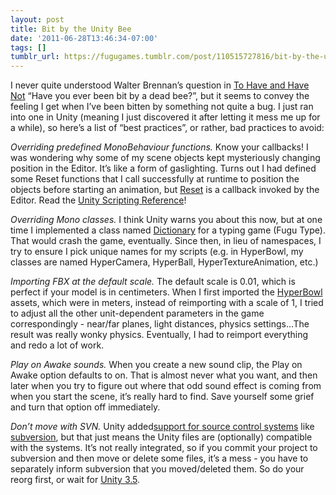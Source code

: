 ```yaml
---
layout: post
title: Bit by the Unity Bee
date: '2011-06-28T13:46:34-07:00'
tags: []
tumblr_url: https://fugugames.tumblr.com/post/110515727816/bit-by-the-unity-bee
---
```

I never quite understood Walter Brennan’s question in [To Have and Have Not](http://en.wikipedia.org/wiki/To_Have_and_Have_Not_(film)) “Have you ever been bit by a dead bee?”, but it seems to convey the feeling I get when I’ve been bitten by something not quite a bug. I just ran into one in Unity (meaning I just discovered it after letting it mess me up for a while), so here’s a list of “best practices”, or rather, bad practices to avoid:

_Overriding predefined MonoBehaviour functions._ Know your callbacks! I was wondering why some of my scene objects kept mysteriously changing position in the Editor. It’s like a form of gaslighting. Turns out I had defined some Reset functions that I call successfully at runtime to position the objects before starting an animation, but [Reset](http://unity3d.com/support/documentation/ScriptReference/MonoBehaviour.Reset.html) is a callback invoked by the Editor. Read the [Unity Scripting Reference](http://unity3d.com/support/documentation/ScriptReference/index.html)!

_Overriding Mono classes._ I think Unity warns you about this now, but at one time I implemented a class named [Dictionary](http://docs.go-mono.com/System.Collections.Generic.Dictionary%602) for a typing game (Fugu Type). That would crash the game, eventually. Since then, in lieu of namespaces, I try to ensure I pick unique names for my scripts (e.g. in HyperBowl, my classes are named HyperCamera, HyperBall, HyperTextureAnimation, etc.)

_Importing FBX at the default scale._ The default scale is 0.01, which is perfect if your model is in centimeters. When I first imported the [HyperBowl](http://hyperbowl3d.com/) assets, which were in meters, instead of reimporting with a scale of 1, I tried to adjust all the other unit-dependent parameters in the game correspondingly - near/far planes, light distances, physics settings…The result was really wonky physics. Eventually, I had to reimport everything and redo a lot of work.

_Play on Awake sounds._ When you create a new sound clip, the Play on Awake option defaults to on. That is almost never what you want, and then later when you try to figure out where that odd sound effect is coming from when you start the scene, it’s really hard to find. Save yourself some grief and turn that option off immediately.

_Don’t move with SVN._ Unity added[support for source control systems](http://unity3d.com/support/documentation/Manual/ExternalVersionControlSystemSupport.html) like [subversion](http://subversion.tigris.org/), but that just means the Unity files are (optionally) compatible with the systems. It’s not really integrated, so if you commit your project to subversion and then move or delete some files, it’s a mess - you have to separately inform subversion that you moved/deleted them. So do your reorg first, or wait for [Unity 3.5](http://blogs.unity3d.com/2011/06/16/unity-roadmap-2011/).


